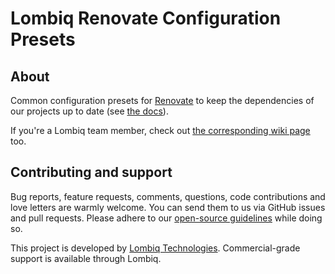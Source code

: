 # Lombiq Renovate Configuration Presets

## About

Common configuration presets for [Renovate](https://www.mend.io/renovate/) to keep the dependencies of our projects up to date (see [the docs](https://docs.renovatebot.com/config-presets/)).

If you're a Lombiq team member, check out [the corresponding wiki page](https://lombiq.atlassian.net/wiki/spaces/DEV/pages/3336241155/Dependency+updates+with+Renovate) too.

## Contributing and support

Bug reports, feature requests, comments, questions, code contributions and love letters are warmly welcome. You can send them to us via GitHub issues and pull requests. Please adhere to our [open-source guidelines](https://lombiq.com/open-source-guidelines) while doing so.

This project is developed by [Lombiq Technologies](https://lombiq.com/). Commercial-grade support is available through Lombiq.
